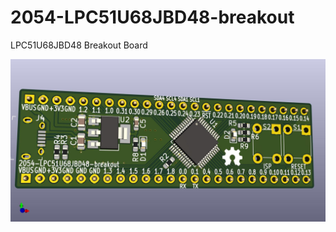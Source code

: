 # 2054-LPC51U68JBD48-breakout
LPC51U68JBD48 Breakout Board

![Front](/2054-LPC51U68JBD48-breakout.jpg)

